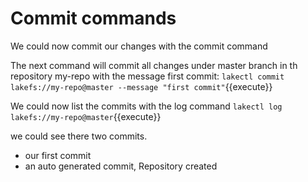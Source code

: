 # Commit commands

We could now commit our changes with the commit command

The next command will commit all changes under master branch in th repository my-repo with the message first commit:
`lakectl commit lakefs://my-repo@master --message "first commit"`{{execute}}

We could now list the commits with the log command
`lakectl log lakefs://my-repo@master`{{execute}}

we could see there two commits.

- our first commit
- an auto generated commit, Repository created


